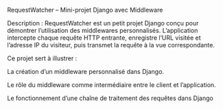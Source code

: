 RequestWatcher – Mini-projet Django avec Middleware

Description :
RequestWatcher est un petit projet Django conçu pour démontrer l’utilisation des middlewares personnalisés. L’application intercepte chaque requête HTTP entrante, enregistre l’URL visitée et l’adresse IP du visiteur, puis transmet la requête à la vue correspondante.

Ce projet sert à illustrer :

La création d’un middleware personnalisé dans Django.

Le rôle du middleware comme intermédiaire entre le client et l’application.

Le fonctionnement d’une chaîne de traitement des requêtes dans Django
